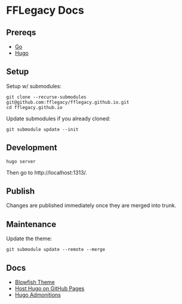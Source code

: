 # FFLegacy Docs

## Prereqs

- [Go](https://go.dev/doc/install)
- [Hugo](https://gohugo.io/getting-started/quick-start/)

## Setup

Setup w/ submodules:

```shell
git clone --recurse-submodules git@github.com:fflegacy/fflegacy.github.io.git
cd fflegacy.github.io
```

Update submodules if you already cloned:

```shell
git submodule update --init
```

## Development

```shell
hugo server
```

Then go to http://localhost:1313/.

## Publish

Changes are published immediately once they are merged into trunk.

## Maintenance

Update the theme:

```shell
git submodule update --remote --merge
```

## Docs

- [Blowfish Theme](https://blowfish.page/docs/)
- [Host Hugo on GitHub Pages](https://gohugo.io/host-and-deploy/host-on-github-pages/)
- [Hugo Admonitions](https://github.com/KKKZOZ/hugo-admonitions)